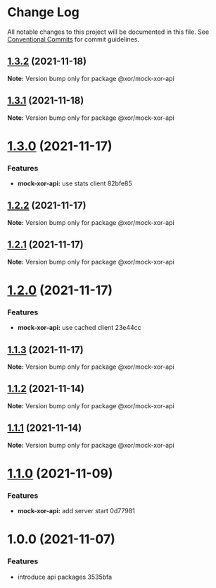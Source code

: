 # Change Log

All notable changes to this project will be documented in this file.
See [Conventional Commits](https://conventionalcommits.org) for commit guidelines.

## [1.3.2](/compare/@xor/mock-xor-api@1.3.1...@xor/mock-xor-api@1.3.2) (2021-11-18)

**Note:** Version bump only for package @xor/mock-xor-api





## [1.3.1](/compare/@xor/mock-xor-api@1.3.0...@xor/mock-xor-api@1.3.1) (2021-11-18)

**Note:** Version bump only for package @xor/mock-xor-api





# [1.3.0](/compare/@xor/mock-xor-api@1.2.2...@xor/mock-xor-api@1.3.0) (2021-11-17)


### Features

* **mock-xor-api:** use stats client 82bfe85





## [1.2.2](/compare/@xor/mock-xor-api@1.2.1...@xor/mock-xor-api@1.2.2) (2021-11-17)

**Note:** Version bump only for package @xor/mock-xor-api





## [1.2.1](/compare/@xor/mock-xor-api@1.2.0...@xor/mock-xor-api@1.2.1) (2021-11-17)

**Note:** Version bump only for package @xor/mock-xor-api





# [1.2.0](/compare/@xor/mock-xor-api@1.1.3...@xor/mock-xor-api@1.2.0) (2021-11-17)


### Features

* **mock-xor-api:** use cached client 23e44cc





## [1.1.3](/compare/@xor/mock-xor-api@1.1.2...@xor/mock-xor-api@1.1.3) (2021-11-17)

**Note:** Version bump only for package @xor/mock-xor-api





## [1.1.2](/compare/@xor/mock-xor-api@1.1.1...@xor/mock-xor-api@1.1.2) (2021-11-14)

**Note:** Version bump only for package @xor/mock-xor-api





## [1.1.1](/compare/@xor/mock-xor-api@1.1.0...@xor/mock-xor-api@1.1.1) (2021-11-14)

**Note:** Version bump only for package @xor/mock-xor-api





# [1.1.0](/compare/@xor/mock-xor-api@1.0.0...@xor/mock-xor-api@1.1.0) (2021-11-09)


### Features

* **mock-xor-api:** add server start 0d77981





# 1.0.0 (2021-11-07)


### Features

* introduce api packages 3535bfa
